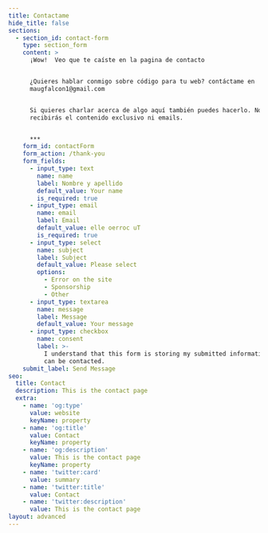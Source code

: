 ```yaml
---
title: Contactame
hide_title: false
sections:
  - section_id: contact-form
    type: section_form
    content: >
      ¡Wow!  Veo que te caíste en la pagina de contacto


      ¿Quieres hablar conmigo sobre código para tu web? contáctame en
      maugfalcon1@gmail.com


      Si quieres charlar acerca de algo aquí también puedes hacerlo. No
      recibirás el contenido exclusivo ni emails.


      ***
    form_id: contactForm
    form_action: /thank-you
    form_fields:
      - input_type: text
        name: name
        label: Nombre y apellido
        default_value: Your name
        is_required: true
      - input_type: email
        name: email
        label: Email
        default_value: elle oerroc uT
        is_required: true
      - input_type: select
        name: subject
        label: Subject
        default_value: Please select
        options:
          - Error on the site
          - Sponsorship
          - Other
      - input_type: textarea
        name: message
        label: Message
        default_value: Your message
      - input_type: checkbox
        name: consent
        label: >-
          I understand that this form is storing my submitted information so I
          can be contacted.
    submit_label: Send Message
seo:
  title: Contact
  description: This is the contact page
  extra:
    - name: 'og:type'
      value: website
      keyName: property
    - name: 'og:title'
      value: Contact
      keyName: property
    - name: 'og:description'
      value: This is the contact page
      keyName: property
    - name: 'twitter:card'
      value: summary
    - name: 'twitter:title'
      value: Contact
    - name: 'twitter:description'
      value: This is the contact page
layout: advanced
---
```

